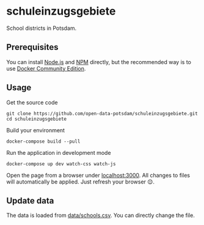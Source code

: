 # schuleinzugsgebiete
School districts in Potsdam.

## Prerequisites
You can install [Node.js](https://nodejs.org) and [NPM](https://www.npmjs.com) directly, but the recommended way is to use [Docker Community Edition](https://store.docker.com/search?offering=community&type=edition).

## Usage
Get the source code

``` shell
git clone https://github.com/open-data-potsdam/schuleinzugsgebiete.git
cd schuleinzugsgebiete
```

Build your environment

``` shell
docker-compose build --pull
```

Run the application in development mode

``` shell
docker-compose up dev watch-css watch-js
```

Open the page from a browser under [localhost:3000](http://localhost:3000). All changes to files will automatically be applied. Just refresh your browser 😌.

## Update data
The data is loaded from [data/schools.csv](data/schools.csv). You can directly change the file.
